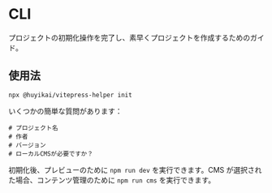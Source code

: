 # CLI

プロジェクトの初期化操作を完了し、素早くプロジェクトを作成するためのガイド。

## 使用法

```shell
npx @huyikai/vitepress-helper init
```

いくつかの簡単な質問があります：

```shell
# プロジェクト名
# 作者
# バージョン
# ローカルCMSが必要ですか？
```

初期化後、プレビューのために `npm run dev` を実行できます。CMS が選択された場合、コンテンツ管理のために `npm run cms` を実行できます。

